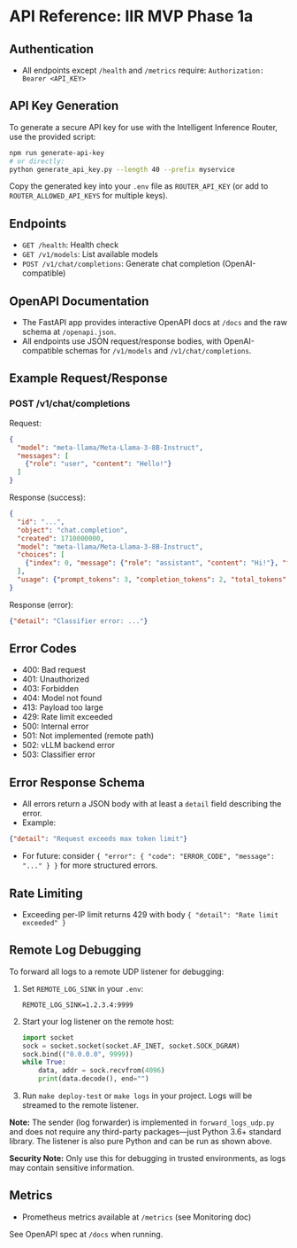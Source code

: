 # API Reference: IIR MVP Phase 1a

## Authentication
- All endpoints except `/health` and `/metrics` require: `Authorization: Bearer <API_KEY>`

## API Key Generation

To generate a secure API key for use with the Intelligent Inference Router, use the provided script:

```sh
npm run generate-api-key
# or directly:
python generate_api_key.py --length 40 --prefix myservice
```

Copy the generated key into your `.env` file as `ROUTER_API_KEY` (or add to `ROUTER_ALLOWED_API_KEYS` for multiple keys).

## Endpoints
- `GET /health`: Health check
- `GET /v1/models`: List available models
- `POST /v1/chat/completions`: Generate chat completion (OpenAI-compatible)

## OpenAPI Documentation
- The FastAPI app provides interactive OpenAPI docs at `/docs` and the raw schema at `/openapi.json`.
- All endpoints use JSON request/response bodies, with OpenAI-compatible schemas for `/v1/models` and `/v1/chat/completions`.

## Example Request/Response
### POST /v1/chat/completions
Request:
```json
{
  "model": "meta-llama/Meta-Llama-3-8B-Instruct",
  "messages": [
    {"role": "user", "content": "Hello!"}
  ]
}
```
Response (success):
```json
{
  "id": "...",
  "object": "chat.completion",
  "created": 1710000000,
  "model": "meta-llama/Meta-Llama-3-8B-Instruct",
  "choices": [
    {"index": 0, "message": {"role": "assistant", "content": "Hi!"}, "finish_reason": "stop"}
  ],
  "usage": {"prompt_tokens": 3, "completion_tokens": 2, "total_tokens": 5}
}
```
Response (error):
```json
{"detail": "Classifier error: ..."}
```

## Error Codes
- 400: Bad request
- 401: Unauthorized
- 403: Forbidden
- 404: Model not found
- 413: Payload too large
- 429: Rate limit exceeded
- 500: Internal error
- 501: Not implemented (remote path)
- 502: vLLM backend error
- 503: Classifier error

## Error Response Schema
- All errors return a JSON body with at least a `detail` field describing the error.
- Example:
```json
{"detail": "Request exceeds max token limit"}
```
- For future: consider `{ "error": { "code": "ERROR_CODE", "message": "..." } }` for more structured errors.

## Rate Limiting
- Exceeding per-IP limit returns 429 with body `{ "detail": "Rate limit exceeded" }`

## Remote Log Debugging

To forward all logs to a remote UDP listener for debugging:

1. Set `REMOTE_LOG_SINK` in your `.env`:
   ```
   REMOTE_LOG_SINK=1.2.3.4:9999
   ```
2. Start your log listener on the remote host:
   ```python
   import socket
   sock = socket.socket(socket.AF_INET, socket.SOCK_DGRAM)
   sock.bind(("0.0.0.0", 9999))
   while True:
       data, addr = sock.recvfrom(4096)
       print(data.decode(), end="")
   ```
3. Run `make deploy-test` or `make logs` in your project. Logs will be streamed to the remote listener.

**Note:** The sender (log forwarder) is implemented in `forward_logs_udp.py` and does not require any third-party packages—just Python 3.6+ standard library. The listener is also pure Python and can be run as shown above.

**Security Note:** Only use this for debugging in trusted environments, as logs may contain sensitive information.

## Metrics
- Prometheus metrics available at `/metrics` (see Monitoring doc)

See OpenAPI spec at `/docs` when running.
